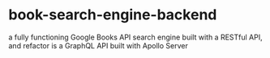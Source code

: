 # book-search-engine-backend
a fully functioning Google Books API search engine built with a RESTful API, and refactor is a GraphQL API built with Apollo Server
